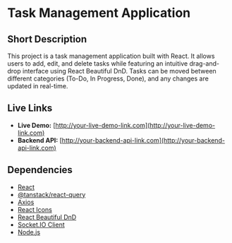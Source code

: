 # Task Management Application

## Short Description

This project is a task management application built with React. It allows users to add, edit, and delete tasks while featuring an intuitive drag-and-drop interface using React Beautiful DnD. Tasks can be moved between different categories (To-Do, In Progress, Done), and any changes are updated in real-time.

## Live Links

- **Live Demo:** [http://your-live-demo-link.com](http://your-live-demo-link.com)
- **Backend API:** [http://your-backend-api-link.com](http://your-backend-api-link.com)

## Dependencies

- [React](https://reactjs.org/)
- [@tanstack/react-query](https://tanstack.com/query/latest)
- [Axios](https://axios-http.com/)
- [React Icons](https://react-icons.github.io/react-icons/)
- [React Beautiful DnD](https://github.com/atlassian/react-beautiful-dnd)
- [Socket.IO Client](https://socket.io/)
- [Node.js](https://nodejs.org/)

